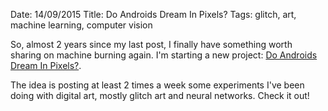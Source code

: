Date: 14/09/2015
Title: Do Androids Dream In Pixels?
Tags: glitch, art, machine learning, computer vision

So, almost 2 years since my last post, I finally have something worth sharing on machine burning again.
I'm starting a new project: [Do Androids Dream In Pixels?](http://androidsdreaminpixels.tumblr.com).

The idea is posting at least 2 times a week some experiments I've been doing with digital art, mostly
glitch art and neural networks. Check it out!

